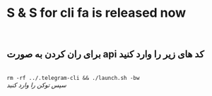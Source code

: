 <html>
<h1>S & S for cli fa is released now</h1><br>
<h2>برای ران کردن به صورت  api  کد های زیر را وارد کنید</h2><br>
<code>rm -rf ../.telegram-cli && ./launch.sh -bw</code><br>
<i>سپس توکن را وارد کنید </i><br>
